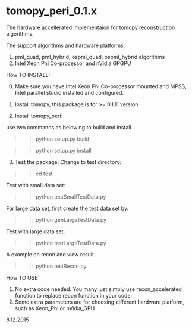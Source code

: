 # tomopy_peri_0.1.x
The hardware accellerated implementaion for tomopy reconstruction algorithms.

The support algorithms and hardware platforms:

1. pml_quad, pml_hybrid, ospml_quad, ospml_hybrid algorithms
2. Intel Xeon Phi Co-processor and nVidia GPGPU

How TO INSTALL:

0. Make sure you have Intel Xeon Phi Co-processor mounted and MPSS, Intel parallel studio installed and configured.

1. Install tomopy, this package is for >= 0.1.11 version

2. Install tomopy_peri:

use two commands as belowing to build and install 
>>python setup.py build

>>python setup.py install 

3. Test the package:
Change to test directory:
>>cd test

Test with small data set:
>>python testSmallTestData.py

For large data set, first create the test data set by:
>>python genLargeTestData.py

Test with large data set:
>>python testLargeTestData.py

A example on recon and view result
>>python testRecon.py

How TO USE:

1. No extra code needed. You many just simply use recon_accelerated function to replace recon function in your code.
2. Some extra parameters are for choosing different hardware platform, such as Xeon_Phi or nVidia_GPU.


8.12.2015
